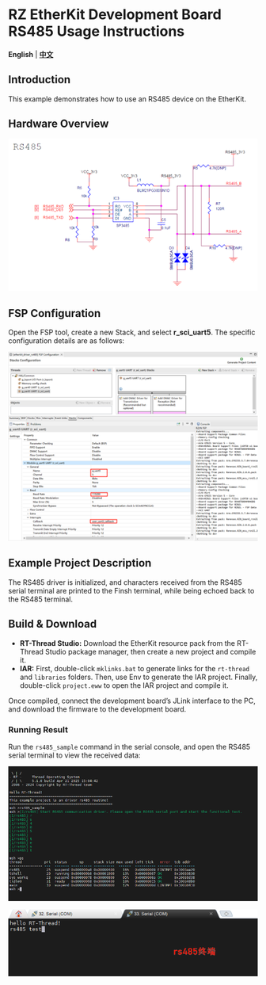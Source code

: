 # RZ EtherKit Development Board RS485 Usage Instructions

**English** | [**中文**](./README_zh.md)

## Introduction

This example demonstrates how to use an RS485 device on the EtherKit.

## Hardware Overview

![image-20241126102525956](figures/image-20241126102525956.png)

## FSP Configuration

Open the FSP tool, create a new Stack, and select **r_sci_uart5**. The specific configuration details are as follows:

![image-20250421150150683](figures/image-20250421150150683.png)

## Example Project Description

The RS485 driver is initialized, and characters received from the RS485 serial terminal are printed to the Finsh terminal, while being echoed back to the RS485 terminal.

## Build & Download

* **RT-Thread Studio:** Download the EtherKit resource pack from the RT-Thread Studio package manager, then create a new project and compile it.
* **IAR:** First, double-click `mklinks.bat` to generate links for the `rt-thread` and `libraries` folders. Then, use Env to generate the IAR project. Finally, double-click `project.eww` to open the IAR project and compile it.

Once compiled, connect the development board’s JLink interface to the PC, and download the firmware to the development board.

### Running Result

Run the `rs485_sample` command in the serial console, and open the RS485 serial terminal to view the received data:

![image-20250421150911150](figures/image-20250421150911150.png)

![image-20250421150932481](figures/image-20250421150932481.png)
